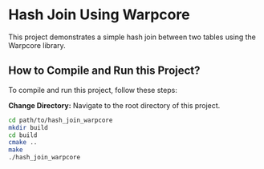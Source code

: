 # Hash Join Using Warpcore

This project demonstrates a simple hash join between two tables using the Warpcore library.

## How to Compile and Run this Project?

To compile and run this project, follow these steps:

 **Change Directory:**
   Navigate to the root directory of this project.

   ```bash
   cd path/to/hash_join_warpcore
   mkdir build
   cd build
   cmake .. 
   make
   ./hash_join_warpcore
   ```
      
